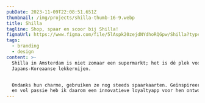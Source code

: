 ```yaml
---
pubDate: 2023-11-09T22:08:51.651Z
thumbnail: /img/projects/shilla-thumb-16-9.webp
title: Shilla
tagline: Shop, spaar en scoor bij Shilla!
figmaUrl: https://www.figma.com/file/5lAspk20zejdNYdhoRQGpw/Shilla?type=design&t=WVt6hIWnWI6r03TA-6
tags:
  - branding
  - design
content: >-
  Shilla in Amsterdam is niet zomaar een supermarkt; het is dé plek voor
  Japans-Koreaanse lekkernijen.


  Ondanks hun charme, gebruiken ze nog steeds spaarkaarten. Geïnspireerd
  en vol passie heb ik daarom een innovatieve loyaltyapp voor hen ontworpen!
---
```

